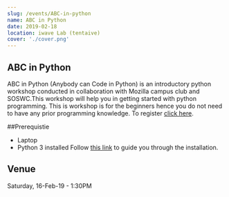 ```yaml
---
slug: /events/ABC-in-python
name: ABC in Python
date: 2019-02-18
location: iwave Lab (tentaive)
cover: './cover.png'
---
```

## ABC in Python
ABC in Python (Anybody can Code in Python) is an introductory python workshop conducted in collaboration with Mozilla campus club and SOSWC.This workshop will help you in getting started with python programming. This is workshop is for the beginners hence you do not need to have any prior programming knowledge. 
To register [click here](https://goo.gl/forms/4QAuyyW1AuBWIgrg2).

##Prerequistie
- Laptop
- Python 3 installed
Follow [this link](https://realpython.com/installing-python/
) to guide you through the installation.
## Venue
Saturday, 16-Feb-19 - 1:30PM  


